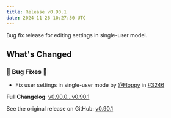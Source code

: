 ```yaml
---
title: Release v0.90.1
date: 2024-11-26 10:27:50 UTC
---
```

Bug fix release for editing settings in single-user model.

## What's Changed
### 🐛 Bug Fixes 🐛
* Fix user settings in single-user mode by [@Floppy](https://github.com/Floppy) in [#3246](https://github.com/manyfold3d/manyfold/pull/3246)


**Full Changelog**: [v0.90.0...v0.90.1](https://github.com/manyfold3d/manyfold/compare/v0.90.0...v0.90.1)

See the original release on GitHub: [v0.90.1](https://github.com/manyfold3d/manyfold/releases/tag/v0.90.1)
